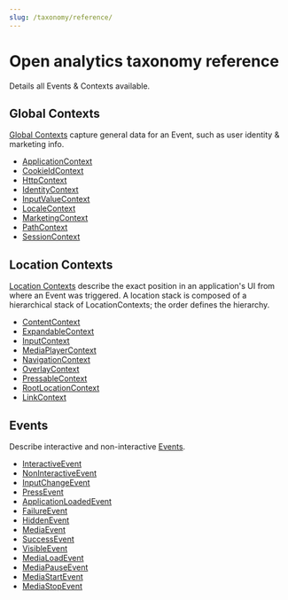 ```yaml
---
slug: /taxonomy/reference/
---
```


# Open analytics taxonomy reference
Details all Events & Contexts available.

## Global Contexts
[Global Contexts](/taxonomy/reference/global-contexts/overview.md) capture general data for an Event, such as user identity & marketing info.

* [ApplicationContext](./global-contexts/ApplicationContext.md)
* [CookieIdContext](./global-contexts/CookieIdContext.md)
* [HttpContext](./global-contexts/HttpContext.md)
* [IdentityContext](./global-contexts/IdentityContext.md)
* [InputValueContext](./global-contexts/InputValueContext.md)
* [LocaleContext](./global-contexts/LocaleContext.md)
* [MarketingContext](./global-contexts/MarketingContext.md)
* [PathContext](./global-contexts/PathContext.md)
* [SessionContext](./global-contexts/SessionContext.md)

## Location Contexts
[Location Contexts](/taxonomy/reference/location-contexts/overview.md) describe the exact position in an application's UI from where an Event was triggered. A location stack is composed of a hierarchical stack of LocationContexts; the order defines the hierarchy.

* [ContentContext](./location-contexts/ContentContext.md)
* [ExpandableContext](./location-contexts/ExpandableContext.md)
* [InputContext](./location-contexts/InputContext.md)
* [MediaPlayerContext](./location-contexts/MediaPlayerContext.md)
* [NavigationContext](./location-contexts/NavigationContext.md)
* [OverlayContext](./location-contexts/OverlayContext.md)
* [PressableContext](./location-contexts/PressableContext.md)
* [RootLocationContext](./location-contexts/RootLocationContext.md)
* [LinkContext](./location-contexts/LinkContext.md)

## Events
Describe interactive and non-interactive [Events](/taxonomy/reference/events/overview.md).

* [InteractiveEvent](./events/InteractiveEvent.md)
* [NonInteractiveEvent](./events/NonInteractiveEvent.md)
* [InputChangeEvent](./events/InputChangeEvent.md)
* [PressEvent](./events/PressEvent.md)
* [ApplicationLoadedEvent](./events/ApplicationLoadedEvent.md)
* [FailureEvent](./events/FailureEvent.md)
* [HiddenEvent](./events/HiddenEvent.md)
* [MediaEvent](./events/MediaEvent.md)
* [SuccessEvent](./events/SuccessEvent.md)
* [VisibleEvent](./events/VisibleEvent.md)
* [MediaLoadEvent](./events/MediaLoadEvent.md)
* [MediaPauseEvent](./events/MediaPauseEvent.md)
* [MediaStartEvent](./events/MediaStartEvent.md)
* [MediaStopEvent](./events/MediaStopEvent.md)

